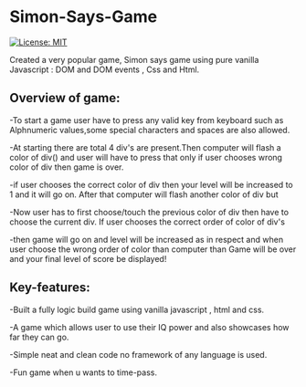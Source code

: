 # Simon-Says-Game
[![License: MIT](https://img.shields.io/badge/License-MIT-yellow.svg)](LICENSE) 

Created a very popular game, Simon says game using pure vanilla Javascript : DOM and DOM events , Css and Html.

## Overview of game:

-To start a game user have to press any valid key from keyboard such as Alphnumeric values,some special characters and spaces are also allowed.

-At starting there are total 4 div's are present.Then computer will flash a color of div() and user will have to press that only if user chooses wrong color of div then game is over.

-if user chooses the correct color of div then your level will be increased to 1 and it will go on. After that computer will flash another color of div but 

-Now user has to first choose/touch the previous color of div then have to choose the current div. If user chooses the correct order of color of div's 

-then game will go on and level will be increased as in respect and when user choose the wrong order of color than computer than Game will be over and your final level of score be displayed!

## Key-features:

-Built a fully logic build game using vanilla javascript , html and css.

-A game which allows user to use their IQ power and also showcases how far they can go.

-Simple neat and clean code no framework of any language is used.

-Fun game when u wants to time-pass.
